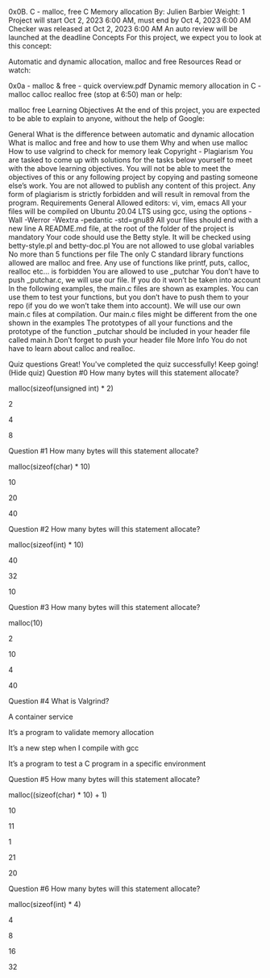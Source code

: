 0x0B. C - malloc, free
C
Memory allocation
 By: Julien Barbier
 Weight: 1
 Project will start Oct 2, 2023 6:00 AM, must end by Oct 4, 2023 6:00 AM
 Checker was released at Oct 2, 2023 6:00 AM
 An auto review will be launched at the deadline
Concepts
For this project, we expect you to look at this concept:

Automatic and dynamic allocation, malloc and free
Resources
Read or watch:

0x0a - malloc & free - quick overview.pdf
Dynamic memory allocation in C - malloc calloc realloc free (stop at 6:50)
man or help:

malloc
free
Learning Objectives
At the end of this project, you are expected to be able to explain to anyone, without the help of Google:

General
What is the difference between automatic and dynamic allocation
What is malloc and free and how to use them
Why and when use malloc
How to use valgrind to check for memory leak
Copyright - Plagiarism
You are tasked to come up with solutions for the tasks below yourself to meet with the above learning objectives.
You will not be able to meet the objectives of this or any following project by copying and pasting someone else’s work.
You are not allowed to publish any content of this project.
Any form of plagiarism is strictly forbidden and will result in removal from the program.
Requirements
General
Allowed editors: vi, vim, emacs
All your files will be compiled on Ubuntu 20.04 LTS using gcc, using the options -Wall -Werror -Wextra -pedantic -std=gnu89
All your files should end with a new line
A README.md file, at the root of the folder of the project is mandatory
Your code should use the Betty style. It will be checked using betty-style.pl and betty-doc.pl
You are not allowed to use global variables
No more than 5 functions per file
The only C standard library functions allowed are malloc and free. Any use of functions like printf, puts, calloc, realloc etc… is forbidden
You are allowed to use _putchar
You don’t have to push _putchar.c, we will use our file. If you do it won’t be taken into account
In the following examples, the main.c files are shown as examples. You can use them to test your functions, but you don’t have to push them to your repo (if you do we won’t take them into account). We will use our own main.c files at compilation. Our main.c files might be different from the one shown in the examples
The prototypes of all your functions and the prototype of the function _putchar should be included in your header file called main.h
Don’t forget to push your header file
More Info
You do not have to learn about calloc and realloc.

Quiz questions
Great! You've completed the quiz successfully! Keep going! (Hide quiz)
Question #0
How many bytes will this statement allocate?

malloc(sizeof(unsigned int) * 2)


2


4


8

Question #1
How many bytes will this statement allocate?

malloc(sizeof(char) * 10)


10


20


40

Question #2
How many bytes will this statement allocate?

malloc(sizeof(int) * 10)


40


32


10

Question #3
How many bytes will this statement allocate?

malloc(10)


2


10


4


40

Question #4
What is Valgrind?


A container service


It’s a program to validate memory allocation


It’s a new step when I compile with gcc


It’s a program to test a C program in a specific environment

Question #5
How many bytes will this statement allocate?

malloc((sizeof(char) * 10) + 1)


10


11


1


21


20

Question #6
How many bytes will this statement allocate?

malloc(sizeof(int) * 4)


4


8


16


32
